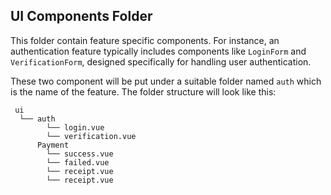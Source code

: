 ## UI Components Folder

This folder contain feature specific components. For instance, an authentication feature typically includes components like `LoginForm` and `VerificationForm`, designed specifically for handling user authentication.

These two component will be put under a suitable folder named `auth` which is the name of the feature. The folder structure will look like this:
 
```
 ui  
  └── auth  
        └── login.vue
        └── verification.vue
      Payment  
        └── success.vue
        └── failed.vue
        └── receipt.vue
        └── receipt.vue
```
